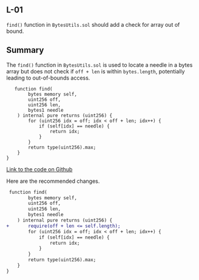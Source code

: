 
## L-01
`find()` function in `BytesUtils.sol` should add a check for array out of bound.

## Summary
The `find()` function in `BytesUtils.sol` is used to locate a needle in a bytes array but does not check if `off + len` is within `bytes.length`, potentially leading to out-of-bounds access.

```solidity
   function find(
        bytes memory self,
        uint256 off,
        uint256 len,
        bytes1 needle
    ) internal pure returns (uint256) {
        for (uint256 idx = off; idx < off + len; idx++) {
            if (self[idx] == needle) {
                return idx;
            }
        }
        return type(uint256).max;
    }
}
```


[Link to the code on Github](https://github.com/code-423n4/2023-04-ens/blob/45ea10bacb2a398e14d711fe28d1738271cd7640/contracts/dnssec-oracle/BytesUtils.sol#L387-L399)

Here are the recommended changes.

```diff
 function find(
        bytes memory self,
        uint256 off,
        uint256 len,
        bytes1 needle
    ) internal pure returns (uint256) {
+       require(off + len <= self.length);
		for (uint256 idx = off; idx < off + len; idx++) {
            if (self[idx] == needle) {
                return idx;
            }
        }
        return type(uint256).max;
    }
}

```